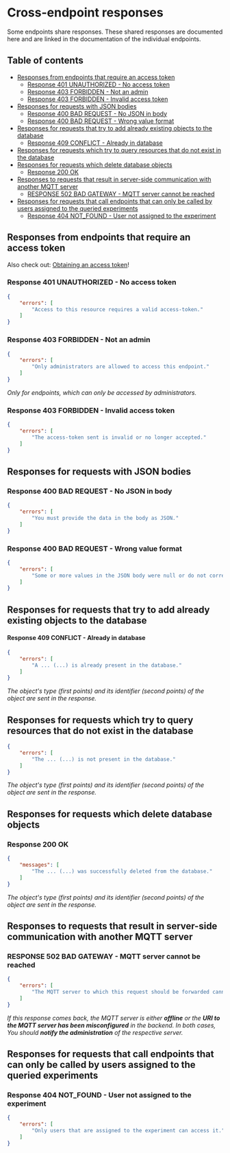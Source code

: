# Cross-endpoint responses <!-- omit in toc -->

Some endpoints share responses. These shared responses are documented here and are linked in the documentation of the individual endpoints.

## Table of contents <!-- omit in toc -->
- [Responses from endpoints that require an access token](#responses-from-endpoints-that-require-an-access-token)
  - [Response 401 UNAUTHORIZED - No access token](#response-401-unauthorized---no-access-token)
  - [Response 403 FORBIDDEN - Not an admin](#response-403-forbidden---not-an-admin)
  - [Response 403 FORBIDDEN - Invalid access token](#response-403-forbidden---invalid-access-token)
- [Responses for requests with JSON bodies](#responses-for-requests-with-json-bodies)
  - [Response 400 BAD REQUEST - No JSON in body](#response-400-bad-request---no-json-in-body)
  - [Response 400 BAD REQUEST - Wrong value format](#response-400-bad-request---wrong-value-format)
- [Responses for requests that try to add already existing objects to the database](#responses-for-requests-that-try-to-add-already-existing-objects-to-the-database)
    - [Response 409 CONFLICT - Already in database](#response-409-conflict---already-in-database)
- [Responses for requests which try to query resources that do not exist in the database](#responses-for-requests-which-try-to-query-resources-that-do-not-exist-in-the-database)
- [Responses for requests which delete database objects](#responses-for-requests-which-delete-database-objects)
  - [Response 200 OK](#response-200-ok)
- [Responses to requests that result in server-side communication with another MQTT server](#responses-to-requests-that-result-in-server-side-communication-with-another-mqtt-server)
  - [RESPONSE 502 BAD GATEWAY - MQTT server cannot be reached](#response-502-bad-gateway---mqtt-server-cannot-be-reached)
- [Responses for requests that call endpoints that can only be called by users assigned to the queried experiments](#responses-for-requests-that-call-endpoints-that-can-only-be-called-by-users-assigned-to-the-queried-experiments)
  - [Response 404 NOT_FOUND - User not assigned to the experiment](#response-404-not_found---user-not-assigned-to-the-experiment)

## Responses from endpoints that require an access token

Also check out: [Obtaining an access token](users_and_authentication.md#obtaining-an-access-token)!


### Response 401 UNAUTHORIZED - No access token
```JSON
{
    "errors": [
        "Access to this resource requires a valid access-token."
    ]
}
```

### Response 403 FORBIDDEN - Not an admin
```JSON
{
    "errors": [
        "Only administrators are allowed to access this endpoint."
    ]
}
```

*Only for endpoints, which can only be accessed by administrators.*

### Response 403 FORBIDDEN - Invalid access token
```JSON
{
    "errors": [
        "The access-token sent is invalid or no longer accepted."
    ]
}
```

## Responses for requests with JSON bodies

### Response 400 BAD REQUEST - No JSON in body
```JSON
{
    "errors": [
        "You must provide the data in the body as JSON."
    ]
}
```

### Response 400 BAD REQUEST - Wrong value format
```JSON
{
    "errors": [
        "Some or more values ​​in the JSON body were null or do not correspond to the required column type in the database."
    ]
}
```

## Responses for requests that try to add already existing objects to the database

#### Response 409 CONFLICT - Already in database
```JSON
{
    "errors": [
        "A ... (...) is already present in the database."
    ]
}
```

*The object's type (first points) and its identifier (second points) of the object are sent in the response.*

## Responses for requests which try to query resources that do not exist in the database
```JSON
{
    "errors": [
        "The ... (...) is not present in the database."
    ]
}
```

*The object's type (first points) and its identifier (second points) of the object are sent in the response.*

## Responses for requests which delete database objects

### Response 200 OK
```JSON
{
    "messages": [
        "The ... (...) was successfully deleted from the database."
    ]
}
```

*The object's type (first points) and its identifier (second points) of the object are sent in the response.*

## Responses to requests that result in server-side communication with another MQTT server

### RESPONSE 502 BAD GATEWAY - MQTT server cannot be reached
```JSON
{
    "errors": [
        "The MQTT server to which this request should be forwarded cannot be reached."
    ]
}
```

*If this response comes back, the MQTT server is either **offline** or the **URI to the MQTT server has been misconfigured** in the backend. In both cases, You should **notify the administration** of the respective server.*

## Responses for requests that call endpoints that can only be called by users assigned to the queried experiments 

### Response 404 NOT_FOUND - User not assigned to the experiment
```JSON
{
    "errors": [
        "Only users that are assigned to the experiment can access it."
    ]
}